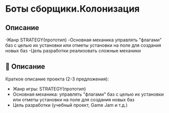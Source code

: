 # Боты сборщики.Колонизация 

##  Описание
 -Жанр STRATEGY(прототип)
 -Основная механика управлять "флагами" баз с целью их установки или отметы установки на поле для создания новых баз
 -Цель разработки реализовать сложные механики

## 📌 Описание
Краткое описание проекта (2-3 предложения):
- Жанр игры: STRATEGY(прототип)
- Основная механика: управлять "флагами" баз с целью их установки или отметы установки на поле для создания новых баз
- Цель разработки (учебный проект, Game Jam и т.д.)

